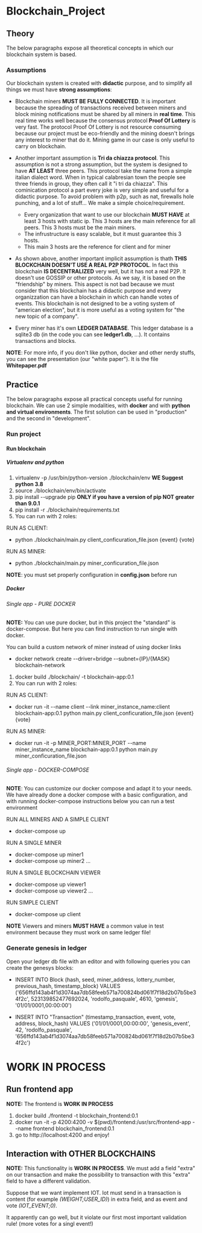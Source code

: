 # Blockchain_Project

## Theory
The below paragraphs expose all theoretical concepts in which our blockchain system is based.

### Assumptions
Our blockchain system is created with **didactic** purpose, and to simplify all things we
must have **strong assumptions**:

* Blockchain miners **MUST BE FULLY CONNECTED**. It is important because the spreading of transactions received
between miners and block mining notifications must be shared by all miners in **real time**.
This real time works well because the consensus protocol **Proof Of Lottery** is very fast.
The protocol Proof Of Lottery is not resource consuming because our project must be eco-friendly
and the mining doesn't brings any interest to miner that do it.
Mining game in our case is only useful to carry on blockchain.

* Another important assumption is **Tri da chiazza protocol**. This assumption is not a strong assumption,
but the system is designed to have **AT LEAST** three peers.
This protocol take the name from a simple italian dialect word.
When in typical calabresian town the people see three friends in group,
they often call it "i tri da chiazza".
This cominication protocol a part every joke is very simple and useful for a didactic purpose.
To avoid problem with p2p, such as nat, firewalls hole punching, and a lot of stuff...
We make a simple choice/requirement.
  * Every organization that want to use our blockchain **MUST HAVE** at least 3 hosts with static ip.
This 3 hosts are the main reference for all peers. This 3 hosts must be the main miners.
  * The infrustructure is easy scalable, but it must guarantee this 3 hosts.
  * This main 3 hosts are the reference for client and for miner

* As shown above, another important implicit assumption is thath **THIS BLOCKCHAIN DOESN'T USE A REAL P2P PROTOCOL**.
In fact this blockchain **IS DECENTRALIZED** very well, but it has not a real P2P. It doesn't use GOSSIP or other protocols.
As we say, it is based on the "friendship" by miners.
This aspect is not bad because we must consider that this blockchain has a didactic purpose and every organizzation
can have a blockchain in which can handle votes of events.
This blockchain is not designed to be a voting system of "american election", but it is more useful
as a voting system for "the new topic of a company".

* Every miner has it's own **LEDGER DATABASE**. This ledger database is a sqlite3 db (in the code you can see **ledger1.db**, ...).
It contains transactions and blocks.

**NOTE**: For more info, if you don't like python, docker and other nerdy stuffs, you can see the presentation (our "white paper").
It is the file **Whitepaper.pdf**


## Practice
The below paragraphs expose all practical concepts useful for running blockchain.
We can use 2 simple modalities, with **docker** and with **python and virtual environments**.
The first solution can be used in "production" and the second in "development".

### Run project

#### Run blockchain

##### Virtualenv and python
1. virtualenv -p /usr/bin/python-version ./blockchain/env **WE Suggest python 3.8**
2. source ./blockchain/env/bin/activate
3. pip install --upgrade pip **ONLY if you have a version of pip NOT greater than 9.0.1**
4. pip install -r ./blockchain/requirements.txt
5. You can run with 2 roles:

RUN AS CLIENT:
 * python ./blockchain/main.py client_conficuration_file.json {event} {vote}

RUN AS MINER:
  * python ./blockchain/main.py miner_conficuration_file.json

**NOTE**: you must set properly configuration in **config.json** before run

##### Docker
###### Single app - PURE DOCKER
**NOTE:** You can use pure docker, but in this project the "standard" is docker-compose.
But here you can find instruction to run single with docker.

You can build a custom network of miner instead of using docker links
* docker network create --driver=bridge --subnet={IP}/{MASK} blockchain-network

1. docker build ./blockchain/ -t blockchain-app:0.1
2. You can run with 2 roles:

RUN AS CLIENT:
 * docker run -it --name client --link miner_instance_name:client blockchain-app:0.1 python main.py client_conficuration_file.json {event} {vote}

RUN AS MINER:
  * docker run -it -p MINER_PORT:MINER_PORT --name miner_instance_name blockchain-app:0.1 python main.py miner_conficuration_file.json
    
###### Single app - DOCKER-COMPOSE
**NOTE**: You can customize our docker compose and adapt it to your needs. 
We have already done a docker compose with a basic configuration, and with running docker-compose instructions below
you can run a test environment

RUN ALL MINERS AND A SIMPLE CLIENT
* docker-compose up

RUN A SINGLE MINER
* docker-compose up miner1
* docker-compose up miner2
...

RUN A SINGLE BLOCKCHAIN VIEWER
* docker-compose up viewer1
* docker-compose up viewer2
...

RUN SIMPLE CLIENT
* docker-compose up client

**NOTE** Viewers and miners **MUST HAVE** a common value in test environment
because they must work on same ledger file!


### Generate genesis in ledger
Open your ledger db file with an editor and with following queries you can create the genesys blocks:

* INSERT INTO Block (hash, seed, miner_address, lottery_number, previous_hash, timestamp_block) 
VALUES ('656ffd143ab4f1d3074aa7db58feeb571a700824bd061f7f18d2b07b5be34f2c', 523139852477692024, 'rodolfo_pasquale', 4610, 'genesis', '01/01/0001,00:00:00')

* INSERT INTO "Transaction" (timestamp_transaction, event, vote, address, block_hash) 
VALUES ('01/01/0001,00:00:00', 'genesis_event', 42, 'rodolfo_pasquale', '656ffd143ab4f1d3074aa7db58feeb571a700824bd061f7f18d2b07b5be34f2c')


# WORK IN PROCESS

## Run frontend app

**NOTE:** The frontend is **WORK IN PROCESS**
1. docker build ./frontend -t blockchain_frontend:0.1
2. docker run -it -p 4200:4200 -v $(pwd)/frontend:/usr/src/frontend-app --name frontend blockchain_frontend:0.1
3. go to http://localhost:4200 and enjoy!

## Interaction with OTHER BLOCKCHAINS

**NOTE:** This functionality is **WORK IN PROCESS**.
We must add a field "extra" on our transaction and make the possibility to transaction with this "extra" field to have a different
validation.

Suppose that we want implement IOT. Iot must send in a transaction is content (for example *(WEIGHT;USER_ID)*) in extra field,
and as event and vote *(IOT_EVENT;0)*.

It apparently can go well, but it violate our first most important validation rule! (more votes for a singl event!)

